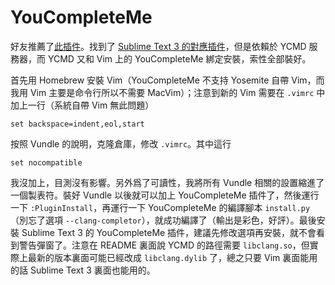 # YouCompleteMe

好友推薦了[此插件](https://github.com/Valloric/YouCompleteMe)。找到了 [Sublime Text 3 的對應插件](https://packagecontrol.io/packages/C%2B%2BYouCompleteMe)，但是依賴於 YCMD 服務器，而 YCMD 又和 Vim 上的 YouCompleteMe 綁定安裝，索性全部裝好。

首先用 Homebrew 安裝 Vim（YouCompleteMe 不支持 Yosemite 自帶 Vim，而我用 Vim 主要是命令行所以不需要 MacVim）；注意到新的 Vim 需要在 `.vimrc` 中加上一行（系統自帶 Vim 無此問題）

```vim
set backspace=indent,eol,start
```

按照 Vundle 的說明，克隆倉庫，修改 `.vimrc`。其中這行

```vim
set nocompatible
```

我沒加上，目測沒有影響。另外爲了可讀性，我將所有 Vundle 相關的設置縮進了一個製表符。裝好 Vundle 以後就可以加上 YouCompleteMe 插件了，然後運行一下 `:PluginInstall`，再運行一下 YouCompleteMe 的編譯腳本 `install.py`（別忘了選項 `--clang-completor`），就成功編譯了（輸出是彩色，好評）。最後安裝 Sublime Text 3 的 YouCompleteMe 插件，建議先修改選項再安裝，就不會看到警告彈窗了。注意在 README 裏面說 YCMD 的路徑需要 `libclang.so`，但實際上最新的版本裏面可能已經改成 `libclang.dylib` 了，總之只要 Vim 裏面能用的話 Sublime Text 3 裏面也能用的。

